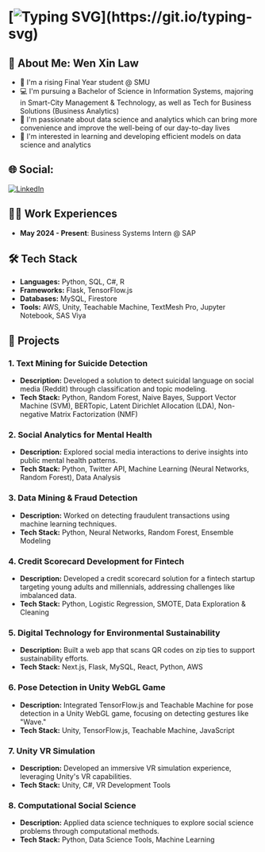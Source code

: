 <!--
**wenxinlor/wenxinlor** is a ✨ _special_ ✨ repository because its `README.md` (this file) appears on your GitHub profile.

Here are some ideas to get you started:

- 🔭 I’m currently working on ...
- 🌱 I’m currently learning ...
- 👯 I’m looking to collaborate on ...
- 🤔 I’m looking for help with ...
- 💬 Ask me about ...
- 📫 How to reach me: ...
- 😄 Pronouns: ...
- ⚡ Fun fact: ...
-->
# [![Typing SVG](https://readme-typing-svg.demolab.com?font=Space+Grotesk&weight=700&size=36&duration=3600&pause=1000&color=7491B2&vCenter=true&width=801&lines=Hi+there%2C+welcome+to+my+Github+Profile!)](https://git.io/typing-svg)
## 💫 About Me: Wen Xin Law
<ul>
  <li>🏫 I'm a rising Final Year student @ SMU</li>
  <li>💻 I'm pursuing a Bachelor of Science in Information Systems, majoring in Smart-City Management & Technology, as well as Tech for Business Solutions (Business Analytics) </li>
  <li>💓 I'm passionate about data science and analytics which can bring more convenience and improve the well-being of our day-to-day lives</li>
  <li>🤔 I'm interested in learning and developing efficient models on data science and analytics </li>
</ul>

## 🌐 Social:
[![LinkedIn](https://img.shields.io/badge/LinkedIn-0077B5?style=for-the-badge&logo=linkedin&logoColor=white)](https://www.linkedin.com/in/law-wen-xin/) <br>

## 👨‍💻 Work Experiences
<ul>
  <li> <b>May 2024 - Present</b>: Business Systems Intern @ SAP</li>
</ul>

## 🛠 Tech Stack
- **Languages:** Python, SQL, C#, R
- **Frameworks:** Flask, TensorFlow.js
- **Databases:** MySQL, Firestore
- **Tools:** AWS, Unity, Teachable Machine, TextMesh Pro, Jupyter Notebook, SAS Viya

## 🚀 Projects
### 1. **Text Mining for Suicide Detection**
- **Description:** Developed a solution to detect suicidal language on social media (Reddit) through classification and topic modeling.
- **Tech Stack:** Python, Random Forest, Naive Bayes, Support Vector Machine (SVM), BERTopic, Latent Dirichlet Allocation (LDA), Non-negative Matrix Factorization (NMF)

### 2. **Social Analytics for Mental Health**
- **Description:** Explored social media interactions to derive insights into public mental health patterns.
- **Tech Stack:** Python, Twitter API, Machine Learning (Neural Networks, Random Forest), Data Analysis

### 3. **Data Mining & Fraud Detection**
- **Description:** Worked on detecting fraudulent transactions using machine learning techniques.
- **Tech Stack:** Python, Neural Networks, Random Forest, Ensemble Modeling

### 4. **Credit Scorecard Development for Fintech**
- **Description:** Developed a credit scorecard solution for a fintech startup targeting young adults and millennials, addressing challenges like imbalanced data.
- **Tech Stack:** Python, Logistic Regression, SMOTE, Data Exploration & Cleaning

### 5. **Digital Technology for Environmental Sustainability**
- **Description:** Built a web app that scans QR codes on zip ties to support sustainability efforts.
- **Tech Stack:** Next.js, Flask, MySQL, React, Python, AWS

### 6. **Pose Detection in Unity WebGL Game**
- **Description:** Integrated TensorFlow.js and Teachable Machine for pose detection in a Unity WebGL game, focusing on detecting gestures like "Wave."
- **Tech Stack:** Unity, TensorFlow.js, Teachable Machine, JavaScript

### 7. **Unity VR Simulation**
- **Description:** Developed an immersive VR simulation experience, leveraging Unity's VR capabilities.
- **Tech Stack:** Unity, C#, VR Development Tools

### 8. **Computational Social Science**
- **Description:** Applied data science techniques to explore social science problems through computational methods.
- **Tech Stack:** Python, Data Science Tools, Machine Learning

